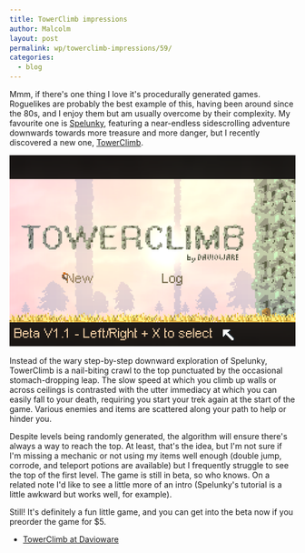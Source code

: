 ```yaml
---
title: TowerClimb impressions
author: Malcolm
layout: post
permalink: wp/towerclimb-impressions/59/
categories:
  - blog
---
```

Mmm, if there's one thing I love it's procedurally generated games. Roguelikes are probably the best example of this, having been around since the 80s, and I enjoy them but am usually overcome by their complexity. My favourite one is [Spelunky][1], featuring a near-endless sidescrolling adventure downwards towards more treasure and more danger, but I recently discovered a new one, [TowerClimb][2].

![TowerClimb](/assets/towerclimb.png)

Instead of the wary step-by-step downward exploration of Spelunky, TowerClimb is a nail-biting crawl to the top punctuated by the occasional stomach-dropping leap. The slow speed at which you climb up walls or across ceilings is contrasted with the utter immediacy at which you can easily fall to your death, requiring you start your trek again at the start of the game. Various enemies and items are scattered along your path to help or hinder you.

Despite levels being randomly generated, the algorithm will ensure there's always a way to reach the top. At least, that's the idea, but I'm not sure if I'm missing a mechanic or not using my items well enough (double jump, corrode, and teleport potions are available) but I frequently struggle to see the top of the first level. The game is still in beta, so who knows. On a related note I'd like to see a little more of an intro (Spelunky's tutorial is a little awkward but works well, for example).

Still! It's definitely a fun little game, and you can get into the beta now if you preorder the game for $5.

  * [TowerClimb at Davioware][2]

 [1]: http://spelunkyworld.com/original.html
 [2]: http://www.davioware.com/index.php?page=2